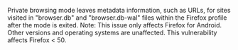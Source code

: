 Private browsing mode leaves metadata information, such as URLs, for sites visited in "browser.db" and "browser.db-wal" files within the Firefox profile after the mode is exited. Note: This issue only affects Firefox for Android. Other versions and operating systems are unaffected. This vulnerability affects Firefox < 50.